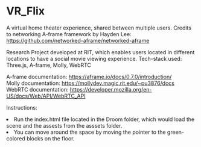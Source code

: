 # VR_Flix
A virtual home theater experience, shared between multiple users.
Credits to networking A-frame framework by Hayden Lee: https://github.com/networked-aframe/networked-aframe

Research Project developed at RIT, which enables users located in different locations to have a social movie viewing experience.
Tech-stack used: Three.js, A-frame, Molly, WebRTC

A-frame documentation: https://aframe.io/docs/0.7.0/introduction/
<br>
Molly documentation: https://mollydev.magic.rit.edu/~pu3876/docs
<br>
WebRTC documentation: https://developer.mozilla.org/en-US/docs/Web/API/WebRTC_API


Instructions:<br>
<li>Run the index.html file located in the Droom folder, which would load the scene and the assests from the asssets folder.
<li>You can move around the space by moving the pointer to the green-colored blocks on the floor.
  

